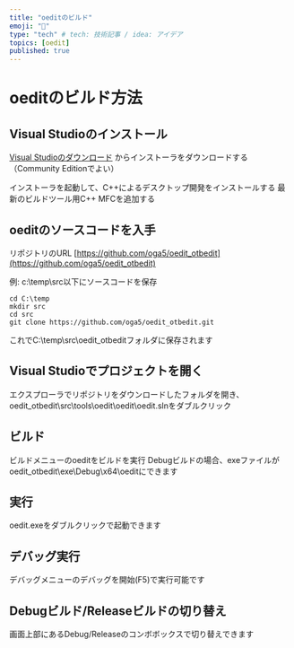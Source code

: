 ```yaml
---
title: "oeditのビルド"
emoji: "🌊"
type: "tech" # tech: 技術記事 / idea: アイデア
topics: [oedit]
published: true
---
```


# oeditのビルド方法
## Visual Studioのインストール
[Visual Studioのダウンロード](https://visualstudio.microsoft.com/ja/downloads/) からインストーラをダウンロードする
（Community Editionでよい）

インストーラを起動して、C++によるデスクトップ開発をインストールする
最新のビルドツール用C++ MFCを追加する

## oeditのソースコードを入手
リポジトリのURL [https://github.com/oga5/oedit_otbedit](https://github.com/oga5/oedit_otbedit)

例: c:\temp\src以下にソースコードを保存

```
cd C:\temp
mkdir src
cd src
git clone https://github.com/oga5/oedit_otbedit.git
```
これでC:\temp\src\oedit_otbeditフォルダに保存されます

## Visual Studioでプロジェクトを開く
エクスプローラでリポジトリをダウンロードしたフォルダを開き、oedit_otbedit\src\tools\oedit\oedit\oedit.slnをダブルクリック

## ビルド
ビルドメニューのoeditをビルドを実行
Debugビルドの場合、exeファイルがoedit_otbedit\exe\Debug\x64\oeditにできます

## 実行
oedit.exeをダブルクリックで起動できます

## デバッグ実行
デバッグメニューのデバッグを開始(F5)で実行可能です

## Debugビルド/Releaseビルドの切り替え
画面上部にあるDebug/Releaseのコンボボックスで切り替えできます

